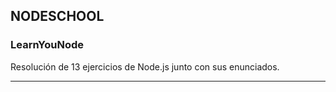 ## NODESCHOOL

### LearnYouNode

Resolución de 13 ejercicios de Node.js junto con sus enunciados.

----------------------------------------------------------------------
